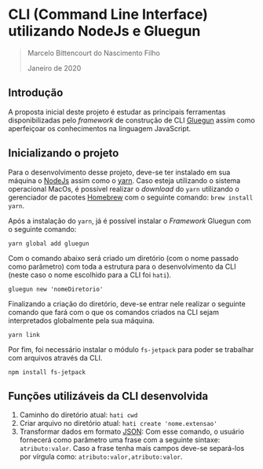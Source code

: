 # CLI (Command Line Interface) utilizando NodeJs e Gluegun
> Marcelo Bittencourt do Nascimento Filho
>
> Janeiro de 2020

## Introdução

A proposta inicial deste projeto é estudar as principais ferramentas disponibilizadas pelo *framework* de construção de CLI [Gluegun](https://infinitered.github.io/gluegun/#/) assim como aperfeiçoar os conhecimentos na linguagem JavaScript.

## Inicializando o projeto

Para o desenvolvimento desse projeto, deve-se ter instalado em sua máquina o [NodeJs](https://nodejs.org/en/) assim como o [yarn](https://yarnpkg.com). Caso esteja utilizando o sistema operacional MacOs, é possível realizar o *download* do `yarn` utilizando o gerenciador de pacotes [Homebrew](https://brew.sh) com o seguinte comando: `brew install yarn`.

Após a instalação do `yarn`, já é possível instalar o *Framework* Gluegun com o seguinte comando:

`yarn global add gluegun`

Com o comando abaixo será criado um diretório (com o nome passado como parâmetro) com toda a estrutura para o desenvolvimento da CLI (neste caso o nome escolhido para a CLI foi `hati`).

 `gluegun new 'nomeDiretorio'`
 
Finalizando a criação do diretório, deve-se entrar nele realizar o seguinte comando que fará com o que os comandos criados na CLI sejam interpretados globalmente pela sua máquina.
 
 `yarn link`

Por fim, foi necessário instalar o módulo `fs-jetpack` para poder se trabalhar com arquivos através da CLI.

`npm install fs-jetpack`

## Funções utilizáveis da CLI desenvolvida

1. Caminho do diretório atual: `hati cwd`
2. Criar arquivo no diretório atual: `hati create 'nome.extensao'`
3. Transformar dados em formato [JSON](https://www.json.org/json-en.html): Com esse comando, o usuário fornecerá como parâmetro uma frase com a seguinte sintaxe: `atributo:valor`. Caso a frase tenha mais campos deve-se separá-los por vírgula como: `atributo:valor,atributo:valor`. 

